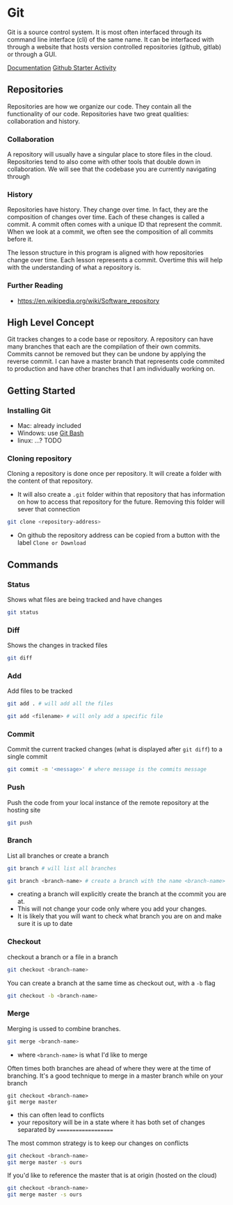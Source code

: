 # Git

Git is a source control system. It is most often interfaced through its command line interface (cli) of the same name. It can be interfaced with through a website that hosts version controlled repositories (github, gitlab) or through a GUI.

[Documentation](https://git-scm.com/docs/)
[Github Starter Activity](https://guides.github.com/activities/hello-world/)

## Repositories
Repositories are how we organize our code. They contain all the functionality of our code. Repositories have two great qualities: collaboration and history.

### Collaboration
A repository will usually have a singular place to store files in the cloud. Repositories tend to also come with other tools that double down in collaboration. We will see that the codebase you are currently navigating through

### History
Repositories have history. They change over time. In fact, they are the composition of changes over time. Each of these changes is called a commit. A commit often comes with a unique ID that represent the commit. When we look at a commit, we often see the composition of all commits before it.

The lesson structure in this program is aligned with how repositories change over time. Each lesson represents a commit. Overtime this will help with the understanding of what a repository is.

### Further Reading
 - https://en.wikipedia.org/wiki/Software_repository

## High Level Concept
Git trackes changes to a code base or repository. A repository can have many branches that each are the compilation of their own commits. Commits cannot be removed but they can be undone by applying the reverse commit. I can have a master branch that represents code commited to production and have other branches that I am individually working on.

## Getting Started
### Installing Git
 - Mac: already included
 - Windows: use [Git Bash](https://gitforwindows.org/)
 - linux: ...? TODO


### Cloning repository
Cloning a repository is done once per repository. It will create a folder with the content of that repository.
 - It will also create a `.git` folder within that repository that has information on how to access that repository for the future. Removing this folder will sever that connection

```sh
git clone <repository-address>
```
 - On github the repository address can be copied from a button with the label `Clone or Download`


## Commands
### Status
Shows what files are being tracked and have changes
```sh
git status
```

### Diff
Shows the changes in tracked files
```sh
git diff
```


### Add
Add files to be tracked
```sh
git add . # will add all the files
```
```sh
git add <filename> # will only add a specific file
```

### Commit
Commit the current tracked changes (what is displayed after `git diff`) to a single commit
```sh
git commit -m '<message>' # where message is the commits message
```

### Push
Push the code from your local instance of the remote repository at the hosting site
```sh
git push
```

### Branch
List all branches or create a branch
```sh
git branch # will list all branches
```

```sh
git branch <branch-name> # create a branch with the name <branch-name>
```
 - creating a branch will explicitly create the branch at the ccommit you are at.
 - This will not change your code only where you add your changes.
 - It is likely that you will want to check what branch you are on and make sure it is up to date

### Checkout
checkout a branch or a file in a branch
```sh
git checkout <branch-name>
```

You can create a branch at the same time as checkout out, with a `-b` flag
```sh
git checkout -b <branch-name>
```

### Merge
Merging is ussed to combine branches.
```sh
git merge <branch-name>
```
 - where `<branch-name>` is what I'd like to merge


Often times both branches are ahead of where they were at the time of branching. It's a good technique to merge in a master branch while on your branch
```
git checkout <branch-name>
git merge master
```
 - this can often lead to conflicts
 - your repository will be in a state where it has both set of changes separated by `==================`

The most common strategy is to keep our changes on conflicts
```sh
git checkout <branch-name>
git merge master -s ours
```

If you'd like to reference the master that is at origin (hosted on the cloud)
```sh
git checkout <branch-name>
git merge master -s ours
```
